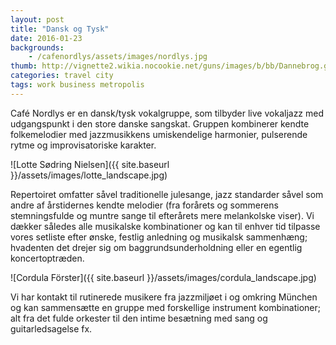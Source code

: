 ```yaml
---
layout: post
title: "Dansk og Tysk"
date: 2016-01-23
backgrounds:
    - /cafenordlys/assets/images/nordlys.jpg
thumb: http://vignette2.wikia.nocookie.net/guns/images/b/bb/Dannebrog.gif/revision/latest?cb=20070407104036
categories: travel city
tags: work business metropolis
---
```


Café Nordlys er en dansk/tysk vokalgruppe, som tilbyder live vokaljazz med udgangspunkt i den store danske sangskat. Gruppen kombinerer kendte folkemelodier med jazzmusikkens umiskendelige harmonier, pulserende rytme og improvisatoriske karakter. 

![Lotte Sødring Nielsen]({{ site.baseurl }}/assets/images/lotte_landscape.jpg)

Repertoiret omfatter såvel traditionelle julesange, jazz standarder såvel som andre af årstidernes kendte melodier (fra forårets og sommerens stemningsfulde og muntre sange til efterårets mere melankolske viser). Vi dækker således alle musikalske kombinationer og kan til enhver tid tilpasse vores setliste efter ønske, festlig anledning og musikalsk sammenhæng; hvadenten det drejer sig om baggrundsunderholdning eller en egentlig koncertoptræden. 

![Cordula Förster]({{ site.baseurl }}/assets/images/cordula_landscape.jpg)

Vi har kontakt til rutinerede musikere fra jazzmiljøet i og omkring München og kan sammensætte en gruppe med forskellige instrument kombinationer; alt fra det fulde orkester til den intime besætning med sang og guitarledsagelse fx.    

